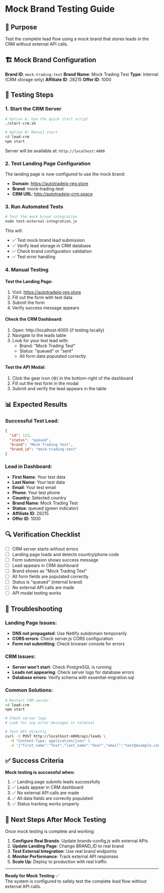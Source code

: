 # Mock Brand Testing Guide

## 🎯 Purpose
Test the complete lead flow using a mock brand that stores leads in the CRM without external API calls.

## 🏗️ Mock Brand Configuration

**Brand ID**: `mock-trading-test`
**Brand Name**: Mock Trading Test
**Type**: Internal (CRM storage only)
**Affiliate ID**: 28215
**Offer ID**: 1000

## 🚀 Testing Steps

### 1. Start the CRM Server
```bash
# Option A: Use the quick start script
./start-crm.sh

# Option B: Manual start
cd lead-crm
npm start
```

Server will be available at: `http://localhost:4000`

### 2. Test Landing Page Configuration
The landing page is now configured to use the mock brand:
- **Domain**: https://autotradeiq-reg.store
- **Brand**: mock-trading-test
- **CRM URL**: http://autotradeiq-crm.space

### 3. Run Automated Tests
```bash
# Test the mock brand integration
node test-external-integration.js
```

This will:
- ✅ Test mock brand lead submission
- ✅ Verify lead storage in CRM database
- ✅ Check brand configuration validation
- ✅ Test error handling

### 4. Manual Testing

#### Test the Landing Page:
1. Visit: https://autotradeiq-reg.store
2. Fill out the form with test data
3. Submit the form
4. Verify success message appears

#### Check the CRM Dashboard:
1. Open: http://localhost:4000 (if testing locally)
2. Navigate to the leads table
3. Look for your test lead with:
   - Brand: "Mock Trading Test"
   - Status: "queued" or "sent"
   - All form data populated correctly

#### Test the API Modal:
1. Click the gear icon (⚙️) in the bottom-right of the dashboard
2. Fill out the test form in the modal
3. Submit and verify the lead appears in the table

## 📊 Expected Results

### Successful Test Lead:
```json
{
  "id": 123,
  "status": "queued",
  "brand": "Mock Trading Test",
  "brand_id": "mock-trading-test"
}
```

### Lead in Dashboard:
- **First Name**: Your test data
- **Last Name**: Your test data
- **Email**: Your test email
- **Phone**: Your test phone
- **Country**: Selected country
- **Brand Name**: Mock Trading Test
- **Status**: queued (green indicator)
- **Affiliate ID**: 28215
- **Offer ID**: 1000

## 🔍 Verification Checklist

- [ ] CRM server starts without errors
- [ ] Landing page loads and detects country/phone code
- [ ] Form submission shows success message
- [ ] Lead appears in CRM dashboard
- [ ] Brand shows as "Mock Trading Test"
- [ ] All form fields are populated correctly
- [ ] Status is "queued" (internal brand)
- [ ] No external API calls are made
- [ ] API modal testing works

## 🐛 Troubleshooting

### Landing Page Issues:
- **DNS not propagated**: Use Netlify subdomain temporarily
- **CORS errors**: Check server.js CORS configuration
- **Form not submitting**: Check browser console for errors

### CRM Issues:
- **Server won't start**: Check PostgreSQL is running
- **Leads not appearing**: Check server logs for database errors
- **Database errors**: Verify schema with essential-migration.sql

### Common Solutions:
```bash
# Restart CRM server
cd lead-crm
npm start

# Check server logs
# Look for any error messages in terminal

# Test API directly
curl -X POST http://localhost:4000/api/leads \
  -H "Content-Type: application/json" \
  -d '{"first_name":"Test","last_name":"User","email":"test@example.com","phonecc":"+1","phone":"1234567890","country":"US","brand_id":"mock-trading-test"}'
```

## ✅ Success Criteria

**Mock testing is successful when:**
1. ✅ Landing page submits leads successfully
2. ✅ Leads appear in CRM dashboard
3. ✅ No external API calls are made
4. ✅ All data fields are correctly populated
5. ✅ Status tracking works properly

## 🚀 Next Steps After Mock Testing

Once mock testing is complete and working:

1. **Configure Real Brands**: Update brands-config.js with external APIs
2. **Update Landing Page**: Change BRAND_ID to real brand
3. **Test External Integration**: Use real brand endpoints
4. **Monitor Performance**: Track external API responses
5. **Scale Up**: Deploy to production with real traffic

---

**Ready for Mock Testing** ✅  
The system is configured to safely test the complete lead flow without external API calls.
